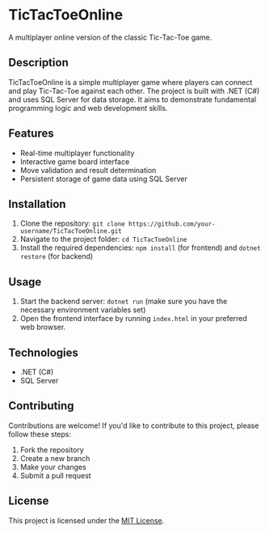 # TicTacToeOnline

A multiplayer online version of the classic Tic-Tac-Toe game.

## Description

TicTacToeOnline is a simple multiplayer game where players can connect and play Tic-Tac-Toe against each other. The project is built with .NET (C#) and uses SQL Server for data storage. It aims to demonstrate fundamental programming logic and web development skills.

## Features

- Real-time multiplayer functionality
- Interactive game board interface
- Move validation and result determination
- Persistent storage of game data using SQL Server

## Installation

1. Clone the repository: `git clone https://github.com/your-username/TicTacToeOnline.git`
2. Navigate to the project folder: `cd TicTacToeOnline`
3. Install the required dependencies: `npm install` (for frontend) and `dotnet restore` (for backend)

## Usage

1. Start the backend server: `dotnet run` (make sure you have the necessary environment variables set)
2. Open the frontend interface by running `index.html` in your preferred web browser.

## Technologies

- .NET (C#)
- SQL Server

## Contributing

Contributions are welcome! If you'd like to contribute to this project, please follow these steps:

1. Fork the repository
2. Create a new branch
3. Make your changes
4. Submit a pull request

## License

This project is licensed under the [MIT License](LICENSE).

